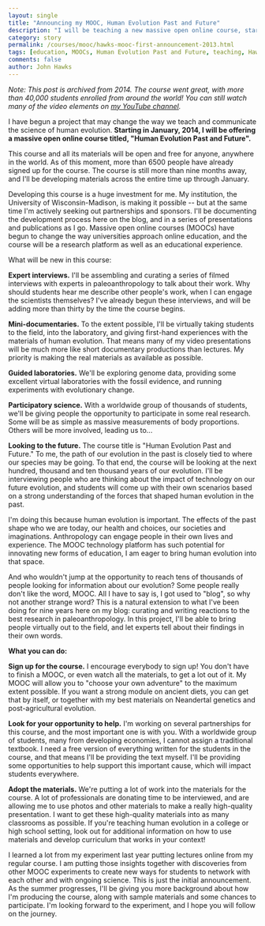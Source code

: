 ```yaml
---
layout: single 
title: "Announcing my MOOC, Human Evolution Past and Future" 
description: "I will be teaching a new massive open online course, starting in January 2014" 
category: story
permalink: /courses/mooc/hawks-mooc-first-announcement-2013.html
tags: [education, MOOCs, Human Evolution Past and Future, teaching, Hawks sightings, online learning] 
comments: false 
author: John Hawks 
---
```


<em>Note: This post is archived from 2014. The course went great, with more than 40,000 students enrolled from around the world! You can still watch many of the video elements on <a href="">my YouTube channel</a>.</em>

I have begun a project that may change the way we teach and communicate the science of human evolution. <strong>Starting in January, 2014, I will be offering a massive open online course titled, "Human Evolution Past and Future".</strong> 

This course and all its materials will be open and free for anyone, anywhere in the world. As of this moment, more than 6500 people have already signed up for the course. The course is still more than nine months away, and I'll be developing materials across the entire time up through January. 

Developing this course is a huge investment for me. My institution, the University of Wisconsin-Madison, is making it possible -- but at the same time I'm actively seeking out partnerships and sponsors. I'll be documenting the development process here on the blog, and in a series of presentations and publications as I go. Massive open online courses (MOOCs) have begun to change the way universities approach online education, and the course will be a research platform as well as an educational experience. 

What will be new in this course: 

<strong>Expert interviews.</strong> I'll be assembling and curating a series of filmed interviews with experts in paleoanthropology to talk about their work. Why should students hear me describe other people's work, when I can engage the scientists themselves? I've already begun these interviews, and will be adding more than thirty by the time the course begins.

<strong>Mini-documentaries.</strong> To the extent possible, I'll be virtually taking students to the field, into the laboratory, and giving first-hand experiences with the materials of human evolution. That means many of my video presentations will be much more like short documentary productions than lectures. My priority is making the real materials as available as possible. 

<strong>Guided laboratories.</strong> We'll be exploring genome data, providing some excellent virtual laboratories with the fossil evidence, and running experiments with evolutionary change.

<strong>Participatory science.</strong> With a worldwide group of thousands of students, we'll be giving people the opportunity to participate in some real research. Some will be as simple as massive measurements of body proportions. Others will be more involved, leading us to...

<strong>Looking to the future.</strong> The course title is "Human Evolution Past and Future." To me, the path of our evolution in the past is closely tied to where our species may be going. To that end, the course will be looking at the next hundred, thousand and ten thousand years of our evolution. I'll be interviewing people who are thinking about the impact of technology on our future evolution, and students will come up with their own scenarios based on a strong understanding of the forces that shaped human evolution in the past. 

I'm doing this because human evolution is important. The effects of the past shape who we are today, our health and choices, our societies and imaginations. Anthropology can engage people in their own lives and experience. The MOOC technology platform has such potential for innovating new forms of education, I am eager to bring human evolution into that space. 

And who wouldn't jump at the opportunity to reach tens of thousands of people looking for information about our evolution? Some people really don't like the word, MOOC. All I have to say is, I got used to "blog", so why not another strange word? This is a natural extension to what I've been doing for nine years here on my blog: curating and writing reactions to the best research in paleoanthropology. In this project, I'll be able to bring people virtually out to the field, and let experts tell about their findings in their own words. 


<strong>What you can do:</strong>

<strong>Sign up for the course.</strong> I encourage everybody to sign up! You don't have to finish a MOOC, or even watch all the materials, to get a lot out of it. My MOOC will allow you to "choose your own adventure" to the maximum extent possible. If you want a strong module on ancient diets, you can get that by itself, or together with my best materials on Neandertal genetics and post-agricultural evolution. 

<strong>Look for your opportunity to help.</strong> I'm working on several partnerships for this course, and the most important one is with you. With a worldwide group of students, many from developing economies, I cannot assign a traditional textbook. I need a free version of everything written for the students in the course, and that means I'll be providing the text myself. I'll be providing some opportunities to help support this important cause, which will impact students everywhere. 

<strong>Adopt the materials.</strong> We're putting a lot of work into the materials for the course. A lot of professionals are donating time to be interviewed, and are allowing me to use photos and other materials to make a really high-quality presentation. I want to get these high-quality materials into as many classrooms as possible. If you're teaching human evolution in a college or high school setting, look out for additional information on how to use materials and develop curriculum that works in your context!

I learned a lot from my experiment last year putting lectures online from my regular course. I am putting those insights together with discoveries from other MOOC experiments to create new ways for students to network with each other and with ongoing science. This is just the initial announcement. As the summer progresses, I'll be giving you more background about how I'm producing the course, along with sample materials and some chances to participate. I'm looking forward to the experiment, and I hope you will follow on the journey. 




